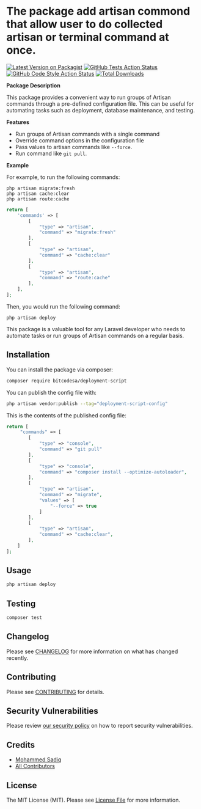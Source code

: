 # The package add artisan commond that allow user to do collected artisan or terminal command at once.

[![Latest Version on Packagist](https://img.shields.io/packagist/v/bitcodesa/deployment-script.svg?style=flat-square)](https://packagist.org/packages/bitcodesa/deployment-script)
[![GitHub Tests Action Status](https://img.shields.io/github/actions/workflow/status/bitcodesa/deployment-script/run-tests.yml?branch=main&label=tests&style=flat-square)](https://github.com/bitcodesa/deployment-script/actions?query=workflow%3Arun-tests+branch%3Amain)
[![GitHub Code Style Action Status](https://img.shields.io/github/actions/workflow/status/bitcodesa/deployment-script/fix-php-code-style-issues.yml?branch=main&label=code%20style&style=flat-square)](https://github.com/bitcodesa/deployment-script/actions?query=workflow%3A"Fix+PHP+code+style+issues"+branch%3Amain)
[![Total Downloads](https://img.shields.io/packagist/dt/bitcodesa/deployment-script.svg?style=flat-square)](https://packagist.org/packages/bitcodesa/deployment-script)

**Package Description**

This package provides a convenient way to run groups of Artisan commands through a pre-defined configuration file. This
can be useful for automating tasks such as deployment, database maintenance, and testing.

**Features**

* Run groups of Artisan commands with a single command
* Override command options in the configuration file
* Pass values to artisan commands like `--force`.
* Run command like `git pull`.

**Example**

For example, to run the following commands:

```
php artisan migrate:fresh
php artisan cache:clear
php artisan route:cache
```

```php
return [
    'commands' => [
        [
            "type" => "artisan",
            "command" => "migrate:fresh"
        ],
        [
            "type" => "artisan",
            "command" => "cache:clear"
        ],
        [
            "type" => "artisan",
            "command" => "route:cache"
        ],
    ],
];
```

Then, you would run the following command:

```
php artisan deploy
```

This package is a valuable tool for any Laravel developer who needs to automate tasks or run groups of Artisan commands
on a regular basis.

## Installation

You can install the package via composer:

```bash
composer require bitcodesa/deployment-script
```

You can publish the config file with:

```bash
php artisan vendor:publish --tag="deployment-script-config"
```

This is the contents of the published config file:

```php
return [
     "commands" => [
        [
            "type" => "console",
            "command" => "git pull"
        ],
        [
            "type" => "console",
            "command" => "composer install --optimize-autoloader",
        ],
        [
            "type" => "artisan",
            "command" => "migrate",
            "values" => [
                "--force" => true
            ]
        ],
        [
            "type" => "artisan",
            "command" => "cache:clear",
        ],
    ]
];
```

## Usage

```bash
php artisan deploy
```

## Testing

```bash
composer test
```

## Changelog

Please see [CHANGELOG](CHANGELOG.md) for more information on what has changed recently.

## Contributing

Please see [CONTRIBUTING](CONTRIBUTING.md) for details.

## Security Vulnerabilities

Please review [our security policy](../../security/policy) on how to report security vulnerabilities.

## Credits

- [Mohammed Sadiq](https://github.com/BitcodeSA)
- [All Contributors](../../contributors)

## License

The MIT License (MIT). Please see [License File](LICENSE.md) for more information.
